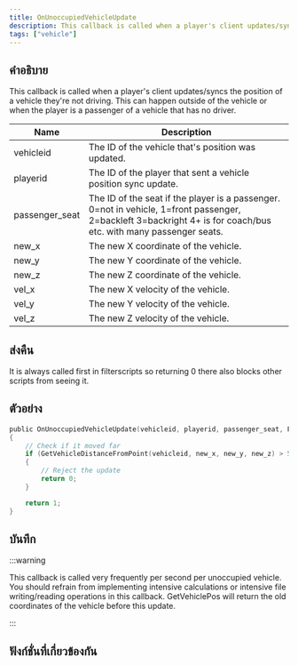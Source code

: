 ```yaml
---
title: OnUnoccupiedVehicleUpdate
description: This callback is called when a player's client updates/syncs the position of a vehicle they're not driving.
tags: ["vehicle"]
---
```


## คำอธิบาย

This callback is called when a player's client updates/syncs the position of a vehicle they're not driving. This can happen outside of the vehicle or when the player is a passenger of a vehicle that has no driver.

| Name           | Description                                                                                                                                                      |
| -------------- | ---------------------------------------------------------------------------------------------------------------------------------------------------------------- |
| vehicleid      | The ID of the vehicle that's position was updated.                                                                                                               |
| playerid       | The ID of the player that sent a vehicle position sync update.                                                                                                   |
| passenger_seat | The ID of the seat if the player is a passenger. 0=not in vehicle, 1=front passenger, 2=backleft 3=backright 4+ is for coach/bus etc. with many passenger seats. |
| new_x          | The new X coordinate of the vehicle.                                                 |
| new_y          | The new Y coordinate of the vehicle.                                                 |
| new_z          | The new Z coordinate of the vehicle.                                                 |
| vel_x          | The new X velocity of the vehicle.                                                |
| vel_y          | The new Y velocity of the vehicle.                                                |
| vel_z          | The new Z velocity of the vehicle.                                                |

## ส่งคืน

It is always called first in filterscripts so returning 0 there also blocks other scripts from seeing it.

## ตัวอย่าง

```c
public OnUnoccupiedVehicleUpdate(vehicleid, playerid, passenger_seat, Float:new_x, Float:new_y, Float:new_z, Float:vel_x, Float:vel_y, Float:vel_z)
{
    // Check if it moved far
    if (GetVehicleDistanceFromPoint(vehicleid, new_x, new_y, new_z) > 50.0)
    {
        // Reject the update
        return 0;
    }

    return 1;
}
```

## บันทึก

:::warning

This callback is called very frequently per second per unoccupied vehicle. You should refrain from implementing intensive calculations or intensive file writing/reading operations in this callback. GetVehiclePos will return the old coordinates of the vehicle before this update.

:::

## ฟังก์ชั่นที่เกี่ยวข้องกัน
